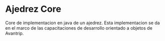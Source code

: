 Ajedrez Core
============

Core de implementacion en java de un ajedrez. Esta implementacion se da en el marco de las capacitaciones de desarrollo orientado a objetos de Avantrip.

